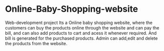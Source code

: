 # Online-Baby-Shopping-website
Web-development project
Its a Online baby shopping website, where the customers can buy the products online through the website and can pay the bill, and can also add products to cart and acess it whenever required. And bill is generated for the purchased products.
Admin can add,edit and delete the products from the website.
